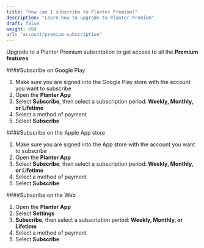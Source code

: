 ```yaml
---
title: "How can I subscribe to Planter Premium?"
description: "Learn how to upgrade to Planter Premium"
draft: false
weight: 604
url: "account/premium-subscription"
---
```


Upgrade to a Planter Premium subscription to get access to all the **Premium features**

####Subscribe on Google Play
1. Make sure you are signed into the Google Play store with the account you want to subscribe
2. Open the **Planter App**
3. Select **Subscribe**, then select a subscription period: **Weekly, Monthly, or Lifetime**
4. Select a method of payment
5. Select **Subscribe**

####Subscribe on the Apple App store
1. Make sure you are signed into the App store with the account you want to subscribe
2. Open the **Planter App**
3. Select **Subscribe**, then select a subscription period: **Weekly, Monthly, or Lifetime**
4. Select a method of payment
5. Select **Subscribe**

####Subscribe on the Web
1. Open the **Planter App**
2. Select **Settings**
3. **Subscribe**, then select a subscription period: **Weekly, Monthly, or Lifetime**
4. Select a method of payment
5. Select **Subscribe**
